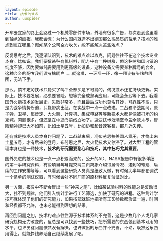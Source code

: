 ```yaml
---
layout: episode
title: 技术的难点
author: uuspider
---
```


开车去宜家的路上会路过一个机械零部件市场，外墙有很多广告，每次走到这里看到轴承的画报，我都会想：为什么国内就造不出德国那么高品质的轴承？技术的难点到底在哪里？假如某个公司全力攻关，能不能解决这些难点？

反复思考之后，我逐渐认识到，技术的难点难以攻克，问题往往不在这个技术专业本身。比如说，我们要做某种有机材料，配方中有一种树脂，但这种树脂国内做的纯度不够，因为要做纯需要用到更高级的设备，这种设备又需要某种牌号的合金，这种合金的配方我们没有搞明白……就这样，一环扣一环，像一团没有头绪的线团，无法下手。

那么，搞不定的技术只能买了吗？全都买是不可能的，何况技术还在持续更新。实际上，技术要发展，必须要冒险，想等完全成熟再应用，可能会永远等下去。我看国外火箭技术的发展史，失败非常多，而且最后成功也莫名其妙，可靠性不高，只是为战争情势所迫，只能带病出征，在实战中一点一点改进。二战和冷战期间，原子弹、卫星、超音速、大火箭、计算机、集成电路等等新技术大都是像被打坏的约克城，问题很多，但还是在中途岛前线立功了。这波技术浪潮至今虽余波未尽，冒险精神却已大不如前，比如土星五号，比如协和超音速客机，都几近失传。

还有就是技术人员本身的问题了，二战结束后，冯布劳恩被美国人重用，才搞出来土星五号，才有后来的登月，布劳恩之后，大火箭技术又停滞了。对大型工程的管理本身也是一种技术，**技术的研究需要耐心和技巧，其中技巧尤其重要**。

国外先进的技术也是一点一点积累而来的，公开的AD、NASA报告中有很多详细的第一手研究资料，有些项目每月提交两三页简报介绍进展情况、遇到的难题、后续的工作安排等等，可以看到这些研究人员真是细致入微，有时候大半年都在调试一个简单的测试仪器，有时候会对不同厂商的原材料反复验证对比。

另一方面，报告中不断会冒出一些“神来之笔”，比如某试验材料的性能总是波动很大，找不到规律，他们引入统计学进行工艺筛选，加快了研究的进程。这种统计学技巧就体现了他们的研究能力，如果按部就班地把所有工艺参数都验证一遍，时间和经费都不允许，也未必能得到理想的结果。

再回到问题之初，技术的难点往往源于技术体系的不完善，这是少数几个人或几家研究机构无力改变的，但总是可以找到一些技巧，把所需要的东西做到基本可用的水平，也许关键问题依然没有解决，也许做出的东西并不完善，不过，既然这东西用得上，就能挣钱养活自己继续发展了吧。
